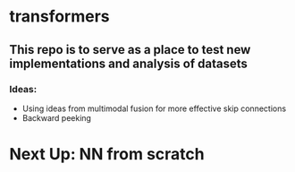 # transformers

## This repo is to serve as a place to test new implementations and analysis of datasets

### Ideas: 
- Using ideas from multimodal fusion for more effective skip connections
- Backward peeking

# Next Up: NN from scratch
